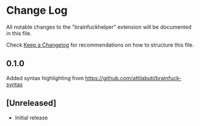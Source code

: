 # Change Log

All notable changes to the "brainfuckhelper" extension will be documented in this file.

Check [Keep a Changelog](http://keepachangelog.com/) for recommendations on how to structure this file.

## 0.1.0
Added syntax highlighting from https://github.com/attilabuti/brainfuck-syntax

## [Unreleased]

- Initial release